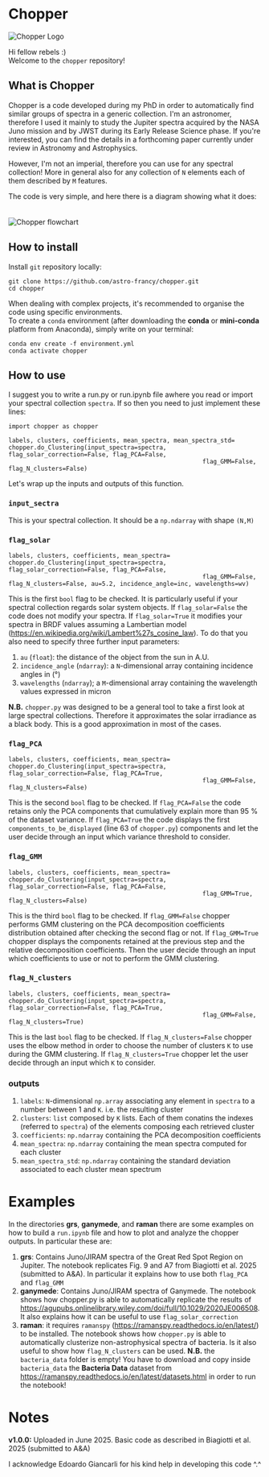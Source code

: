 # Chopper
![Chopper Logo](images/chopper_logo.png)

Hi fellow rebels :)\
Welcome to the `chopper` repository!

## What is Chopper
Chopper is a code developed during my PhD in order to automatically find similar groups of spectra in a generic collection. I'm an astronomer, therefore I used it mainly to study the Jupiter spectra acquired by the NASA Juno mission and by JWST during its Early Release Science phase. If you're interested, you can find the details in a forthcoming paper currently under review in Astronomy and Astrophysics.

However, I'm not an imperial, therefore you can use for any spectral collection! More in general also for any collection of `N` elements each of them described by `M` features.

The code is very simple, and here there is a diagram showing what it does:
\
\
\
![Chopper flowchart](images/chopper_flowchart.png)



## How to install

Install `git` repository locally:
```
git clone https://github.com/astro-francy/chopper.git
cd chopper
```

When dealing with complex projects, it's recommended to organise the code using specific environments.\
To create a `conda` environment (after downloading the **conda** or **mini-conda** platform from Anaconda), simply write on your terminal:
```
conda env create -f environment.yml
conda activate chopper
```


## How to use
I suggest you to write a run.py or run.ipynb file awhere you read or import your spectral collection `spectra`. If so then you need to just implement these lines:
```
import chopper as chopper

labels, clusters, coefficients, mean_spectra, mean_spectra_std= chopper.do_Clustering(input_spectra=spectra, flag_solar_correction=False, flag_PCA=False,
                                                      flag_GMM=False, flag_N_clusters=False)
```
Let's wrap up the inputs and outputs of this function. 

### `input_sectra`
This is your spectral collection. It should be a `np.ndarray` with shape `(N,M)`

### `flag_solar`
```
labels, clusters, coefficients, mean_spectra= chopper.do_Clustering(input_spectra=spectra, flag_solar_correction=False, flag_PCA=False,
                                                      flag_GMM=False, flag_N_clusters=False, au=5.2, incidence_angle=inc, wavelengths=wv)
```
This is the first `bool` flag to be checked. It is particularly useful if your spectral collection regards solar system objects. If `flag_solar=False` the code does not modify your spectra. If `flag_solar=True` it modifies your spectra in BRDF values assuming a Lambertian model (https://en.wikipedia.org/wiki/Lambert%27s_cosine_law). To do that you also need to specify three further input parameters:
1. `au` (`float`): the distance of the object from the sun in A.U.
2. `incidence_angle` (`ndarray`): a `N`-dimensional array containing incidence angles in (°)
3. `wavelengths` (`ndarray`); a `M`-dimensional array containing the wavelength values expressed in micron

**N.B.** `chopper.py` was designed to be a general tool to take a first look at large spectral collections. Therefore it approximates the solar irradiance as a black body. This is a good approximation in most of the cases.

### `flag_PCA`
```
labels, clusters, coefficients, mean_spectra= chopper.do_Clustering(input_spectra=spectra, flag_solar_correction=False, flag_PCA=True,
                                                      flag_GMM=False, flag_N_clusters=False)
```
This is the second `bool` flag to be checked. If `flag_PCA=False` the code retains only the PCA components that cumulatively explain more than 95 % of the dataset variance. If `flag_PCA=True` the code displays the first `components_to_be_displayed` (line 63 of `chopper.py`) components and let the user decide through an input which variance threshold to consider.

### `flag_GMM`
```
labels, clusters, coefficients, mean_spectra= chopper.do_Clustering(input_spectra=spectra, flag_solar_correction=False, flag_PCA=False,
                                                      flag_GMM=True, flag_N_clusters=False)
```
This is the third `bool` flag to be checked. If `flag_GMM=False` chopper performs GMM clustering on the PCA decomposition coefficients distribution obtained after checking the second flag or not. If `flag_GMM=True` chopper displays the components retained at the previous step and the relative decomposition coefficients. Then the user decide through an input which coefficients to use or not to perform the GMM clustering.

### `flag_N_clusters`
```
labels, clusters, coefficients, mean_spectra= chopper.do_Clustering(input_spectra=spectra, flag_solar_correction=False, flag_PCA=True,
                                                      flag_GMM=False, flag_N_clusters=True)
```
This is the last `bool` flag to be checked. If `flag_N_clusters=False` chopper uses the elbow method in order to choose the number of clusters `K` to use during the GMM clustering. If `flag_N_clusters=True` chopper let the user decide through an input which `K` to consider. 

### outputs
1. `labels`: `N`-dimensional `np.array` associating any element in `spectra` to a number between 1 and `K`. i.e. the resulting cluster
2. `clusters`: `list` composed by `K` lists. Each of them conatins the indexes (referred to `spectra`) of the elements composing each retrieved cluster
3. `coefficients`: `np.ndarray` containing the PCA decomposition coefficients
4. `mean_spectra`: `np.ndarray` containing the mean spectra computed for each cluster
5. `mean_spectra_std`: `np.ndarray` containing the standard deviation associated to each cluster mean spectrum

# Examples
In the directories **grs**, **ganymede**, and **raman** there are some examples on how to build a `run.ipynb` file and how to plot and analyze the chopper outputs. In particular these are:

1. **grs**: Contains Juno/JIRAM spectra of the Great Red Spot Region on Jupiter. The notebook replicates Fig. 9 and A7 from Biagiotti et al. 2025 (submitted to A&A). In particular it explains how to use both `flag_PCA` and `flag_GMM`
2. **ganymede**: Contains Juno/JIRAM spectra of Ganymede. The notebook shows how chopper.py is able to automatically replicate the results of https://agupubs.onlinelibrary.wiley.com/doi/full/10.1029/2020JE006508. It also explains how it can be useful to use `flag_solar_correction`
3. **raman**: it requires `ramanspy` (https://ramanspy.readthedocs.io/en/latest/) to be installed. The notebook shows how `chopper.py` is able to automatically clusterize non-astrophysical spectra of bacteria. Is it also useful to show how `flag_N_clusters` can be used. **N.B.** the `bacteria_data` folder is empty! You have to download and copy inside `bacteria_data` the **Bacteria Data** dataset from https://ramanspy.readthedocs.io/en/latest/datasets.html in order to run the notebook!

# Notes
**v1.0.0:** Uploaded in June 2025. Basic code as described in Biagiotti et al. 2025 (submitted to A&A)

I acknowledge Edoardo Giancarli for his kind help in developing this code ^.^
